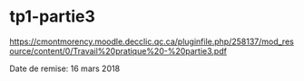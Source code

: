 # tp1-partie3
https://cmontmorency.moodle.decclic.qc.ca/pluginfile.php/258137/mod_resource/content/0/Travail%20pratique%20-%20partie3.pdf

Date de remise:
16 mars 2018
